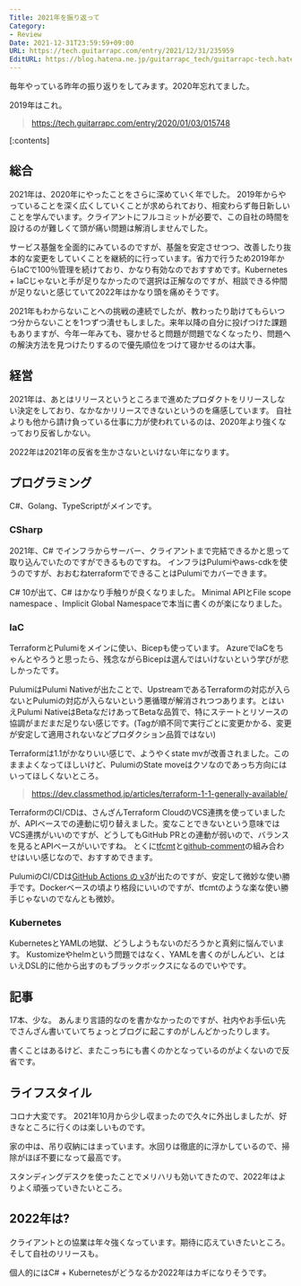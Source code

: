 ```yaml
---
Title: 2021年を振り返って
Category:
- Review
Date: 2021-12-31T23:59:59+09:00
URL: https://tech.guitarrapc.com/entry/2021/12/31/235959
EditURL: https://blog.hatena.ne.jp/guitarrapc_tech/guitarrapc-tech.hatenablog.com/atom/entry/13574176438048166719
---
```


毎年やっている昨年の振り返りをしてみます。2020年忘れてました。

2019年はこれ。

> https://tech.guitarrapc.com/entry/2020/01/03/015748


[:contents]

## 総合

2021年は、2020年にやったことをさらに深めていく年でした。
2019年からやっていることを深く広くしていくことが求められており、相変わらず毎日新しいことを学んでいます。クライアントにフルコミットが必要で、この自社の時間を設けるのが難しくて頭が痛い問題は解消しませんでした。

サービス基盤を全面的にみているのですが、基盤を安定させつつ、改善したり抜本的な変更をしていくことを継続的に行っています。省力で行うため2019年からIaCで100％管理を続けており、かなり有効なのでおすすめです。Kubernetes + IaCじゃないと手が足りなかったので選択は正解なのですが、相談できる仲間が足りないと感じていて2022年はかなり頭を痛めそうです。

2021年もわからないことへの挑戦の連続でしたが、教わったり助けてもらいつつ分からないことを1つずつ潰せもしました。来年以降の自分に投げつけた課題もありますが、今年一年みても、寝かせると問題が問題でなくなったり、問題への解決方法を見つけたりするので優先順位をつけて寝かせるのは大事。

## 経営

2021年は、あとはリリースというところまで進めたプロダクトをリリースしない決定をしており、なかなかリリースできないというのを痛感しています。
自社よりも他から請け負っている仕事に力が使われているのは、2020年より強くなっており反省しかない。

2022年は2021年の反省を生かさないといけない年になります。

## プログラミング

C#、Golang、TypeScriptがメインです。

### CSharp

2021年、C# でインフラからサーバー、クライアントまで完結できるかと思って取り込んでいたのですができるものですね。
インフラはPulumiやaws-cdkを使うのですが、おおむねterraformでできることはPulumiでカバーできます。

C# 10が出て、C# はかなり手触りが良くなりました。
Minimal APIとFile scope namespace 、Implicit Global Namespaceで本当に書くのが楽になりました。

### IaC

TerraformとPulumiをメインに使い、Bicepも使っています。
AzureでIaCをちゃんとやろうと思ったら、残念ながらBicepは選んではいけないという学びが悲しかったです。

PulumiはPulumi Nativeが出たことで、UpstreamであるTerraformの対応が入らないとPulumiの対応が入らないという悪循環が解消されつつあります。とはいえPulumi NativeはBetaなだけあってBetaな品質で、特にステートとリソースの協調がまだまだ足りない感じです。(Tagが順不同で実行ごとに変更かかる、変更が安定して適用されないなどプロダクション品質ではない)

Terraformは1.1がかなりいい感じで、ようやくstate mvが改善されました。このままよくなってほしいけど、PulumiのState moveはクソなのであっち方向にはいってほしくないところ。

> https://dev.classmethod.jp/articles/terraform-1-1-generally-available/

TerraformのCI/CDは、さんざんTerraform CloudのVCS連携を使っていましたが、APIベースでの連動に切り替えました。変なことできないという意味ではVCS連携がいいのですが、どうしてもGitHub PRとの連動が弱いので、バランスを見るとAPIベースがいいですね。
とくに[tfcmt](https://github.com/suzuki-shunsuke/tfcmt)と[github-comment](https://github.com/suzuki-shunsuke/github-comment)の組み合わせはいい感じなので、おすすめできます。

PulumiのCI/CDは[GitHub Actions の v3](https://github.com/pulumi/actions)が出たのですが、安定して微妙な使い勝手です。Dockerベースの頃より格段にいいのですが、tfcmtのような楽な使い勝手じゃないのでなんとも微妙。

### Kubernetes

KubernetesとYAMLの地獄、どうしようもないのだろうかと真剣に悩んでいます。
Kustomizeやhelmという問題ではなく、YAMLを書くのがしんどい、とはいえDSL的に他から出すのもブラックボックスになるのでいやです。

## 記事

17本、少な。
あんまり言語的なのを書かなかったのですが、社内やお手伝い先でさんざん書いていてちょっとブログに起こすのがしんどかったりします。

書くことはあるけど、またこっちにも書くのかとなっているのがよくないので反省です。

## ライフスタイル

コロナ大変です。
2021年10月から少し収まったので久々に外出しましたが、好きなところに行くのは楽しいものです。

家の中は、吊り収納にはまっています。水回りは徹底的に浮かしているので、掃除がほぼ不要になって最高です。

スタンディングデスクを使ったことでメリハリも効いてきたので、2022年はよりよく頑張っていきたいところ。

## 2022年は?

クライアントとの協業は年々強くなっています。期待に応えていきたいところ。
そして自社のリリースも。

個人的にはC# + Kubernetesがどうなるか2022年はカギになりそうです。
